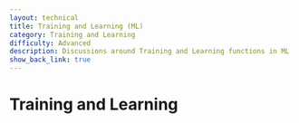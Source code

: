 ```yaml
---
layout: technical
title: Training and Learning (ML)
category: Training and Learning
difficulty: Advanced
description: Discussions around Training and Learning functions in ML
show_back_link: true
---
```


# Training and Learning